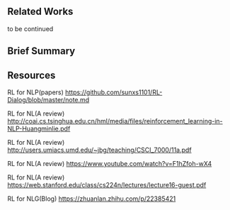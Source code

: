 ## Related Works
to be continued
## Brief Summary

## Resources

RL for NLP(papers)   https://github.com/sunxs1101/RL-Dialog/blob/master/note.md

RL for NL(A review)  http://coai.cs.tsinghua.edu.cn/hml/media/files/reinforcement_learning-in-NLP-Huangminlie.pdf

RL for NL(A review) http://users.umiacs.umd.edu/~jbg/teaching/CSCI_7000/11a.pdf

RL for NL(A review) https://www.youtube.com/watch?v=F1hZfoh-wX4

RL for NL(A review) https://web.stanford.edu/class/cs224n/lectures/lecture16-guest.pdf

RL for NLG(Blog)    https://zhuanlan.zhihu.com/p/22385421
